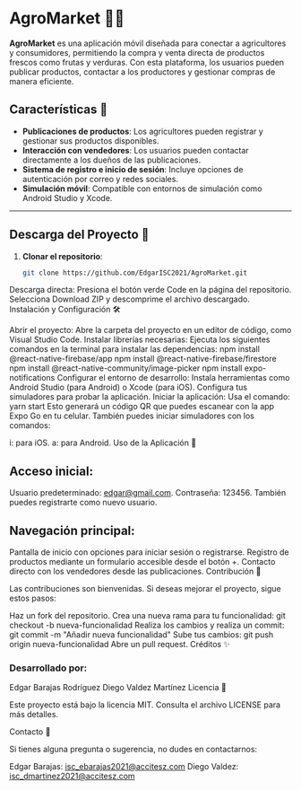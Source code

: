 # AgroMarket 🌾📱  
**AgroMarket** es una aplicación móvil diseñada para conectar a agricultores y consumidores, permitiendo la compra y venta directa de productos frescos como frutas y verduras. Con esta plataforma, los usuarios pueden publicar productos, contactar a los productores y gestionar compras de manera eficiente.  

## Características 🚀  
- **Publicaciones de productos**: Los agricultores pueden registrar y gestionar sus productos disponibles.  
- **Interacción con vendedores**: Los usuarios pueden contactar directamente a los dueños de las publicaciones.  
- **Sistema de registro e inicio de sesión**: Incluye opciones de autenticación por correo y redes sociales.  
- **Simulación móvil**: Compatible con entornos de simulación como Android Studio y Xcode.  

---

## Descarga del Proyecto 📂  
1. **Clonar el repositorio**:  
   ```bash
   git clone https://github.com/EdgarISC2021/AgroMarket.git
Descarga directa:
Presiona el botón verde Code en la página del repositorio.
Selecciona Download ZIP y descomprime el archivo descargado.
Instalación y Configuración 🛠️

Abrir el proyecto:
Abre la carpeta del proyecto en un editor de código, como Visual Studio Code.
Instalar librerías necesarias:
Ejecuta los siguientes comandos en la terminal para instalar las dependencias:
npm install @react-native-firebase/app
npm install @react-native-firebase/firestore
npm install @react-native-community/image-picker
npm install expo-notifications
Configurar el entorno de desarrollo:
Instala herramientas como Android Studio (para Android) o Xcode (para iOS).
Configura tus simuladores para probar la aplicación.
Iniciar la aplicación:
Usa el comando:
yarn start
Esto generará un código QR que puedes escanear con la app Expo Go en tu celular. También puedes iniciar simuladores con los comandos:

i: para iOS.
a: para Android.
Uso de la Aplicación 📲

## Acceso inicial:
Usuario predeterminado: edgar@gmail.com.
Contraseña: 123456.
También puedes registrarte como nuevo usuario.
## Navegación principal:
Pantalla de inicio con opciones para iniciar sesión o registrarse.
Registro de productos mediante un formulario accesible desde el botón +.
Contacto directo con los vendedores desde las publicaciones.
Contribución 🤝

Las contribuciones son bienvenidas. Si deseas mejorar el proyecto, sigue estos pasos:

Haz un fork del repositorio.
Crea una nueva rama para tu funcionalidad:
git checkout -b nueva-funcionalidad
Realiza los cambios y realiza un commit:
git commit -m "Añadir nueva funcionalidad"
Sube tus cambios:
git push origin nueva-funcionalidad
Abre un pull request.
Créditos ✨

### Desarrollado por:

Edgar Barajas Rodríguez
Diego Valdez Martínez
Licencia 📄

Este proyecto está bajo la licencia MIT. Consulta el archivo LICENSE para más detalles.

Contacto 📧

Si tienes alguna pregunta o sugerencia, no dudes en contactarnos:

Edgar Barajas: isc_ebarajas2021@accitesz.com 
Diego Valdez: isc_dmartinez2021@accitesz.com
